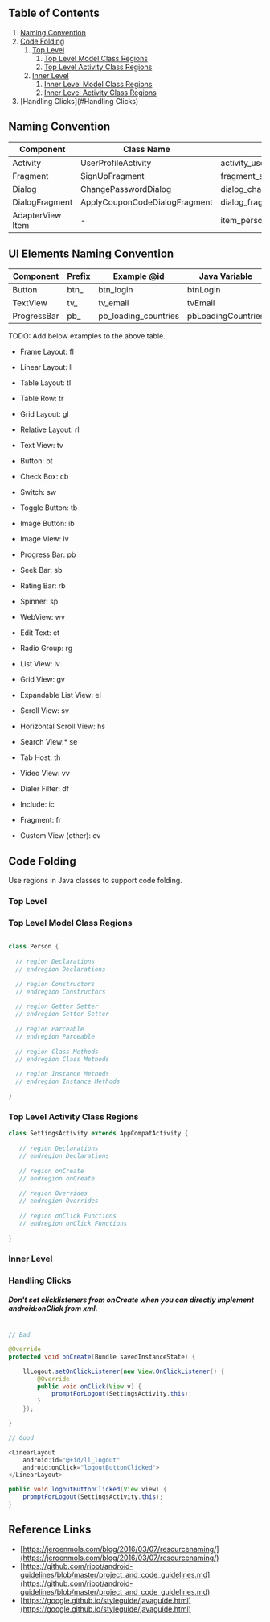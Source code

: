 ## Table of Contents
  1. [Naming Convention](#naming-convention)
  1. [Code Folding](#code-folding)
      1. [Top Level](#top-level)
          1. [Top Level Model Class Regions](#top-level-model-class-regions)
          1. [Top Level Activity Class Regions](#top-level-activity-class-regions)
      1. [Inner Level](#inner-level)
          1. [Inner Level Model Class Regions](#inner-level-model-class-regions)
          1. [Inner Level Activity Class Regions](#inner-level-activity-class-regions)
  1. [Handling Clicks](#Handling Clicks)

## Naming Convention

| Component   | Class Name | Layout Name |
|---|---|---|
| Activity | UserProfileActivity | activity_user_profile.xml |
| Fragment | SignUpFragment | fragment_sign_up.xml |
| Dialog | ChangePasswordDialog | dialog_change_password.xml |
| DialogFragment | ApplyCouponCodeDialogFragment | dialog_fragment_apply_coupon_code.xml |
| AdapterView Item | - | item_person.xml |

## UI Elements Naming Convention

| Component   | Prefix | Example @id | Java Variable |
|---|---|---|---|
| Button | btn_ | btn_login | btnLogin |
| TextView | tv_ | tv_email | tvEmail |
| ProgressBar | pb_ | pb_loading_countries | pbLoadingCountries |

TODO: Add below examples to the above table.

* Frame Layout: fl 
* Linear Layout: ll 
* Table Layout: tl 
* Table Row: tr
* Grid Layout: gl 
* Relative Layout: rl

* Text View: tv 
* Button: bt 
* Check Box: cb 
* Switch: sw 
* Toggle Button: tb
* Image Button: ib 
* Image View: iv 
* Progress Bar: pb
* Seek Bar: sb 
* Rating Bar: rb 
* Spinner: sp 
* WebView: wv 
* Edit Text: et

* Radio Group: rg 
* List View: lv 
* Grid View: gv 
* Expandable List View: el 
* Scroll View: sv 
* Horizontal Scroll View: hs 
* Search View:* se 
* Tab Host: th 
* Video View: vv 
* Dialer Filter: df

* Include: ic 
* Fragment: fr 
* Custom View (other): cv

## Code Folding

Use regions in Java classes to support code folding.

### Top Level

### Top Level Model Class Regions

````java

class Person {
  
  // region Declarations
  // endregion Declarations
  
  // region Constructors
  // endregion Constructors
  
  // region Getter Setter
  // endregion Getter Setter
  
  // region Parceable
  // endregion Parceable
  
  // region Class Methods
  // endregion Class Methods
  
  // region Instance Methods
  // endregion Instance Methods

}

````

### Top Level Activity Class Regions

````java
class SettingsActivity extends AppCompatActivity {
   
   // region Declarations
   // endregion Declarations
   
   // region onCreate
   // endregion onCreate
 
   // region Overrides
   // endregion Overrides
   
   // region onClick Functions
   // endregion onClick Functions
   
}
````

### Inner Level

### Handling Clicks

##### Don't set clicklisteners from onCreate when you can directly implement android:onClick from xml.

````java

// Bad

@Override
protected void onCreate(Bundle savedInstanceState) {

    llLogout.setOnClickListener(new View.OnClickListener() {
        @Override
        public void onClick(View v) {
            promptForLogout(SettingsActivity.this);
        }
    });

}

// Good

<LinearLayout
    android:id="@+id/ll_logout"
    android:onClick="logoutButtonClicked">
</LinearLayout>

public void logoutButtonClicked(View view) {
    promptForLogout(SettingsActivity.this);
}
````

## Reference Links

* [https://jeroenmols.com/blog/2016/03/07/resourcenaming/](https://jeroenmols.com/blog/2016/03/07/resourcenaming/)
* [https://github.com/ribot/android-guidelines/blob/master/project_and_code_guidelines.md](https://github.com/ribot/android-guidelines/blob/master/project_and_code_guidelines.md)
* [https://google.github.io/styleguide/javaguide.html](https://google.github.io/styleguide/javaguide.html)
